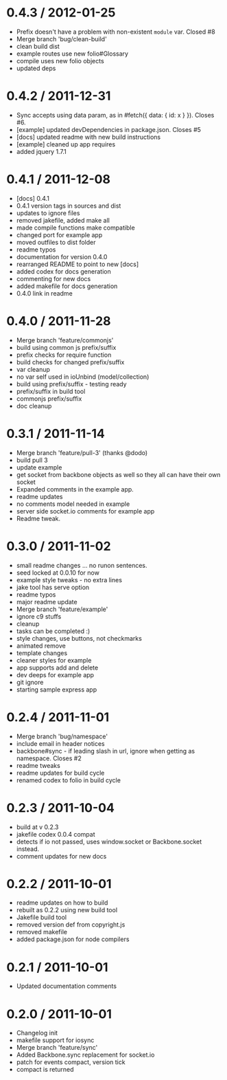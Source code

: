 
0.4.3 / 2012-01-25 
==================

  * Prefix doesn't have a problem with non-existent `module` var. Closed #8
  * Merge branch 'bug/clean-build'
  * clean build dist
  * example routes use new folio#Glossary
  * compile uses new folio objects
  * updated deps

0.4.2 / 2011-12-31
==================

  * Sync accepts using data param, as in #fetch({ data: { id: x } }). Closes #6.
  * [example] updated devDependencies in package.json. Closes #5
  * [docs] updated readme with new build instructions
  * [example] cleaned up app requires
  * added jquery 1.7.1

0.4.1 / 2011-12-08
==================

  * [docs] 0.4.1
  * 0.4.1 version tags in sources and dist
  * updates to ignore files
  * removed jakefile, added make all
  * made compile functions make compatible
  * changed port for example app
  * moved outfiles to dist folder
  * readme typos
  * documentation for version 0.4.0
  * rearranged README to point to new [docs]
  * added codex for docs generation
  * commenting for new docs
  * added makefile for docs generation
  * 0.4.0 link in readme

0.4.0 / 2011-11-28
==================

  * Merge branch 'feature/commonjs'
  * build using common js prefix/suffix
  * prefix checks for require function
  * build checks for changed prefix/suffix
  * var cleanup
  * no var self used in ioUnbind (model/collection)
  * build using prefix/suffix - testing ready
  * prefix/suffix in build tool
  * commonjs prefix/suffix
  * doc cleanup

0.3.1 / 2011-11-14
==================

  * Merge branch 'feature/pull-3' (thanks @dodo)
  * build pull 3
  * update example
  * get socket from backbone objects as well so they all can have their own socket
  * Expanded comments in the example app.
  * readme updates
  * no comments model needed in example
  * server side socket.io comments for example app
  * Readme tweak.

0.3.0 / 2011-11-02
==================

  * small readme changes … no runon sentences.
  * seed locked at 0.0.10 for now
  * example style tweaks - no extra lines
  * jake tool has serve option
  * readme typos
  * major readme update
  * Merge branch 'feature/example'
  * ignore c9 stuffs
  * cleanup
  * tasks can be completed :)
  * style changes, use buttons, not checkmarks
  * animated remove
  * template changes
  * cleaner styles for example
  * app supports add and delete
  * dev deeps for example app
  * git ignore
  * starting sample express app

0.2.4 / 2011-11-01
==================

  * Merge branch 'bug/namespace'
  * include email in header notices
  * backbone#sync - if leading slash in url, ignore when getting as namespace. Closes #2
  * readme tweaks
  * readme updates for build cycle
  * renamed codex to folio in build cycle

0.2.3 / 2011-10-04
==================

  * build at v 0.2.3
  * jakefile codex 0.0.4 compat
  * detects if io not passed, uses window.socket or Backbone.socket instead.
  * comment updates for new docs

0.2.2 / 2011-10-01
==================

  * readme updates on how to build
  * rebuilt as 0.2.2 using new build tool
  * Jakefile build tool
  * removed version def from copyright.js
  * removed makefile
  * added package.json for node compilers

0.2.1 / 2011-10-01
==================

  * Updated documentation comments

0.2.0 / 2011-10-01
==================

  * Changelog init
  * makefile support for iosync
  * Merge branch 'feature/sync'
  * Added Backbone.sync replacement for socket.io
  * patch for events compact, version tick
  * compact is returned
